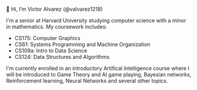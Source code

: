 👋 Hi, I’m Victor Alvarez (@valvarez1218)

I'm a senior at Harvard University studying computer science with a minor in mathematics. 
My coursework includes:
- CS175: Computer Graphics
- CS61: Systems Programming and Machine Organization
- CS109a: Intro to Data Science
- CS124: Data Structures and Algorithms

I'm currently enrolled in an introductory Artifical Intelligence course where I will be introduced to Game Theory and AI game playing,
  Bayesian networks, Reinforcement learning, Neural Networks and several other topics. 
